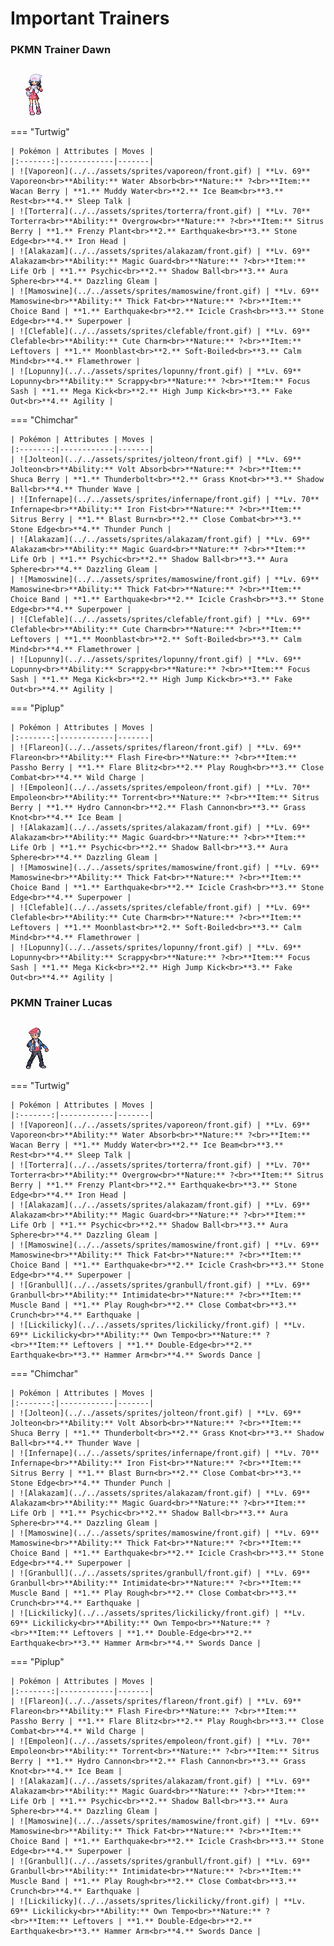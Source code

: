 # Important Trainers

### PKMN Trainer Dawn

![PKMN Trainer Dawn](../../assets/important_trainers/dawn.png)

=== "Turtwig"

	| Pokémon | Attributes | Moves |
	|:-------:|------------|-------|
	| ![Vaporeon](../../assets/sprites/vaporeon/front.gif) | **Lv. 69** Vaporeon<br>**Ability:** Water Absorb<br>**Nature:** ?<br>**Item:** Wacan Berry | **1.** Muddy Water<br>**2.** Ice Beam<br>**3.** Rest<br>**4.** Sleep Talk |
	| ![Torterra](../../assets/sprites/torterra/front.gif) | **Lv. 70** Torterra<br>**Ability:** Overgrow<br>**Nature:** ?<br>**Item:** Sitrus Berry | **1.** Frenzy Plant<br>**2.** Earthquake<br>**3.** Stone Edge<br>**4.** Iron Head |
	| ![Alakazam](../../assets/sprites/alakazam/front.gif) | **Lv. 69** Alakazam<br>**Ability:** Magic Guard<br>**Nature:** ?<br>**Item:** Life Orb | **1.** Psychic<br>**2.** Shadow Ball<br>**3.** Aura Sphere<br>**4.** Dazzling Gleam |
	| ![Mamoswine](../../assets/sprites/mamoswine/front.gif) | **Lv. 69** Mamoswine<br>**Ability:** Thick Fat<br>**Nature:** ?<br>**Item:** Choice Band | **1.** Earthquake<br>**2.** Icicle Crash<br>**3.** Stone Edge<br>**4.** Superpower |
	| ![Clefable](../../assets/sprites/clefable/front.gif) | **Lv. 69** Clefable<br>**Ability:** Cute Charm<br>**Nature:** ?<br>**Item:** Leftovers | **1.** Moonblast<br>**2.** Soft-Boiled<br>**3.** Calm Mind<br>**4.** Flamethrower |
	| ![Lopunny](../../assets/sprites/lopunny/front.gif) | **Lv. 69** Lopunny<br>**Ability:** Scrappy<br>**Nature:** ?<br>**Item:** Focus Sash | **1.** Mega Kick<br>**2.** High Jump Kick<br>**3.** Fake Out<br>**4.** Agility |
	
=== "Chimchar"

	| Pokémon | Attributes | Moves |
	|:-------:|------------|-------|
	| ![Jolteon](../../assets/sprites/jolteon/front.gif) | **Lv. 69** Jolteon<br>**Ability:** Volt Absorb<br>**Nature:** ?<br>**Item:** Shuca Berry | **1.** Thunderbolt<br>**2.** Grass Knot<br>**3.** Shadow Ball<br>**4.** Thunder Wave |
	| ![Infernape](../../assets/sprites/infernape/front.gif) | **Lv. 70** Infernape<br>**Ability:** Iron Fist<br>**Nature:** ?<br>**Item:** Sitrus Berry | **1.** Blast Burn<br>**2.** Close Combat<br>**3.** Stone Edge<br>**4.** Thunder Punch |
	| ![Alakazam](../../assets/sprites/alakazam/front.gif) | **Lv. 69** Alakazam<br>**Ability:** Magic Guard<br>**Nature:** ?<br>**Item:** Life Orb | **1.** Psychic<br>**2.** Shadow Ball<br>**3.** Aura Sphere<br>**4.** Dazzling Gleam |
	| ![Mamoswine](../../assets/sprites/mamoswine/front.gif) | **Lv. 69** Mamoswine<br>**Ability:** Thick Fat<br>**Nature:** ?<br>**Item:** Choice Band | **1.** Earthquake<br>**2.** Icicle Crash<br>**3.** Stone Edge<br>**4.** Superpower |
	| ![Clefable](../../assets/sprites/clefable/front.gif) | **Lv. 69** Clefable<br>**Ability:** Cute Charm<br>**Nature:** ?<br>**Item:** Leftovers | **1.** Moonblast<br>**2.** Soft-Boiled<br>**3.** Calm Mind<br>**4.** Flamethrower |
	| ![Lopunny](../../assets/sprites/lopunny/front.gif) | **Lv. 69** Lopunny<br>**Ability:** Scrappy<br>**Nature:** ?<br>**Item:** Focus Sash | **1.** Mega Kick<br>**2.** High Jump Kick<br>**3.** Fake Out<br>**4.** Agility |
	
=== "Piplup"

	| Pokémon | Attributes | Moves |
	|:-------:|------------|-------|
	| ![Flareon](../../assets/sprites/flareon/front.gif) | **Lv. 69** Flareon<br>**Ability:** Flash Fire<br>**Nature:** ?<br>**Item:** Passho Berry | **1.** Flare Blitz<br>**2.** Play Rough<br>**3.** Close Combat<br>**4.** Wild Charge |
	| ![Empoleon](../../assets/sprites/empoleon/front.gif) | **Lv. 70** Empoleon<br>**Ability:** Torrent<br>**Nature:** ?<br>**Item:** Sitrus Berry | **1.** Hydro Cannon<br>**2.** Flash Cannon<br>**3.** Grass Knot<br>**4.** Ice Beam |
	| ![Alakazam](../../assets/sprites/alakazam/front.gif) | **Lv. 69** Alakazam<br>**Ability:** Magic Guard<br>**Nature:** ?<br>**Item:** Life Orb | **1.** Psychic<br>**2.** Shadow Ball<br>**3.** Aura Sphere<br>**4.** Dazzling Gleam |
	| ![Mamoswine](../../assets/sprites/mamoswine/front.gif) | **Lv. 69** Mamoswine<br>**Ability:** Thick Fat<br>**Nature:** ?<br>**Item:** Choice Band | **1.** Earthquake<br>**2.** Icicle Crash<br>**3.** Stone Edge<br>**4.** Superpower |
	| ![Clefable](../../assets/sprites/clefable/front.gif) | **Lv. 69** Clefable<br>**Ability:** Cute Charm<br>**Nature:** ?<br>**Item:** Leftovers | **1.** Moonblast<br>**2.** Soft-Boiled<br>**3.** Calm Mind<br>**4.** Flamethrower |
	| ![Lopunny](../../assets/sprites/lopunny/front.gif) | **Lv. 69** Lopunny<br>**Ability:** Scrappy<br>**Nature:** ?<br>**Item:** Focus Sash | **1.** Mega Kick<br>**2.** High Jump Kick<br>**3.** Fake Out<br>**4.** Agility |
	
### PKMN Trainer Lucas

![PKMN Trainer Lucas](../../assets/important_trainers/lucas.png)

=== "Turtwig"

	| Pokémon | Attributes | Moves |
	|:-------:|------------|-------|
	| ![Vaporeon](../../assets/sprites/vaporeon/front.gif) | **Lv. 69** Vaporeon<br>**Ability:** Water Absorb<br>**Nature:** ?<br>**Item:** Wacan Berry | **1.** Muddy Water<br>**2.** Ice Beam<br>**3.** Rest<br>**4.** Sleep Talk |
	| ![Torterra](../../assets/sprites/torterra/front.gif) | **Lv. 70** Torterra<br>**Ability:** Overgrow<br>**Nature:** ?<br>**Item:** Sitrus Berry | **1.** Frenzy Plant<br>**2.** Earthquake<br>**3.** Stone Edge<br>**4.** Iron Head |
	| ![Alakazam](../../assets/sprites/alakazam/front.gif) | **Lv. 69** Alakazam<br>**Ability:** Magic Guard<br>**Nature:** ?<br>**Item:** Life Orb | **1.** Psychic<br>**2.** Shadow Ball<br>**3.** Aura Sphere<br>**4.** Dazzling Gleam |
	| ![Mamoswine](../../assets/sprites/mamoswine/front.gif) | **Lv. 69** Mamoswine<br>**Ability:** Thick Fat<br>**Nature:** ?<br>**Item:** Choice Band | **1.** Earthquake<br>**2.** Icicle Crash<br>**3.** Stone Edge<br>**4.** Superpower |
	| ![Granbull](../../assets/sprites/granbull/front.gif) | **Lv. 69** Granbull<br>**Ability:** Intimidate<br>**Nature:** ?<br>**Item:** Muscle Band | **1.** Play Rough<br>**2.** Close Combat<br>**3.** Crunch<br>**4.** Earthquake |
	| ![Lickilicky](../../assets/sprites/lickilicky/front.gif) | **Lv. 69** Lickilicky<br>**Ability:** Own Tempo<br>**Nature:** ?<br>**Item:** Leftovers | **1.** Double-Edge<br>**2.** Earthquake<br>**3.** Hammer Arm<br>**4.** Swords Dance |
	
=== "Chimchar"

	| Pokémon | Attributes | Moves |
	|:-------:|------------|-------|
	| ![Jolteon](../../assets/sprites/jolteon/front.gif) | **Lv. 69** Jolteon<br>**Ability:** Volt Absorb<br>**Nature:** ?<br>**Item:** Shuca Berry | **1.** Thunderbolt<br>**2.** Grass Knot<br>**3.** Shadow Ball<br>**4.** Thunder Wave |
	| ![Infernape](../../assets/sprites/infernape/front.gif) | **Lv. 70** Infernape<br>**Ability:** Iron Fist<br>**Nature:** ?<br>**Item:** Sitrus Berry | **1.** Blast Burn<br>**2.** Close Combat<br>**3.** Stone Edge<br>**4.** Thunder Punch |
	| ![Alakazam](../../assets/sprites/alakazam/front.gif) | **Lv. 69** Alakazam<br>**Ability:** Magic Guard<br>**Nature:** ?<br>**Item:** Life Orb | **1.** Psychic<br>**2.** Shadow Ball<br>**3.** Aura Sphere<br>**4.** Dazzling Gleam |
	| ![Mamoswine](../../assets/sprites/mamoswine/front.gif) | **Lv. 69** Mamoswine<br>**Ability:** Thick Fat<br>**Nature:** ?<br>**Item:** Choice Band | **1.** Earthquake<br>**2.** Icicle Crash<br>**3.** Stone Edge<br>**4.** Superpower |
	| ![Granbull](../../assets/sprites/granbull/front.gif) | **Lv. 69** Granbull<br>**Ability:** Intimidate<br>**Nature:** ?<br>**Item:** Muscle Band | **1.** Play Rough<br>**2.** Close Combat<br>**3.** Crunch<br>**4.** Earthquake |
	| ![Lickilicky](../../assets/sprites/lickilicky/front.gif) | **Lv. 69** Lickilicky<br>**Ability:** Own Tempo<br>**Nature:** ?<br>**Item:** Leftovers | **1.** Double-Edge<br>**2.** Earthquake<br>**3.** Hammer Arm<br>**4.** Swords Dance |
	
=== "Piplup"

	| Pokémon | Attributes | Moves |
	|:-------:|------------|-------|
	| ![Flareon](../../assets/sprites/flareon/front.gif) | **Lv. 69** Flareon<br>**Ability:** Flash Fire<br>**Nature:** ?<br>**Item:** Passho Berry | **1.** Flare Blitz<br>**2.** Play Rough<br>**3.** Close Combat<br>**4.** Wild Charge |
	| ![Empoleon](../../assets/sprites/empoleon/front.gif) | **Lv. 70** Empoleon<br>**Ability:** Torrent<br>**Nature:** ?<br>**Item:** Sitrus Berry | **1.** Hydro Cannon<br>**2.** Flash Cannon<br>**3.** Grass Knot<br>**4.** Ice Beam |
	| ![Alakazam](../../assets/sprites/alakazam/front.gif) | **Lv. 69** Alakazam<br>**Ability:** Magic Guard<br>**Nature:** ?<br>**Item:** Life Orb | **1.** Psychic<br>**2.** Shadow Ball<br>**3.** Aura Sphere<br>**4.** Dazzling Gleam |
	| ![Mamoswine](../../assets/sprites/mamoswine/front.gif) | **Lv. 69** Mamoswine<br>**Ability:** Thick Fat<br>**Nature:** ?<br>**Item:** Choice Band | **1.** Earthquake<br>**2.** Icicle Crash<br>**3.** Stone Edge<br>**4.** Superpower |
	| ![Granbull](../../assets/sprites/granbull/front.gif) | **Lv. 69** Granbull<br>**Ability:** Intimidate<br>**Nature:** ?<br>**Item:** Muscle Band | **1.** Play Rough<br>**2.** Close Combat<br>**3.** Crunch<br>**4.** Earthquake |
	| ![Lickilicky](../../assets/sprites/lickilicky/front.gif) | **Lv. 69** Lickilicky<br>**Ability:** Own Tempo<br>**Nature:** ?<br>**Item:** Leftovers | **1.** Double-Edge<br>**2.** Earthquake<br>**3.** Hammer Arm<br>**4.** Swords Dance |
	
